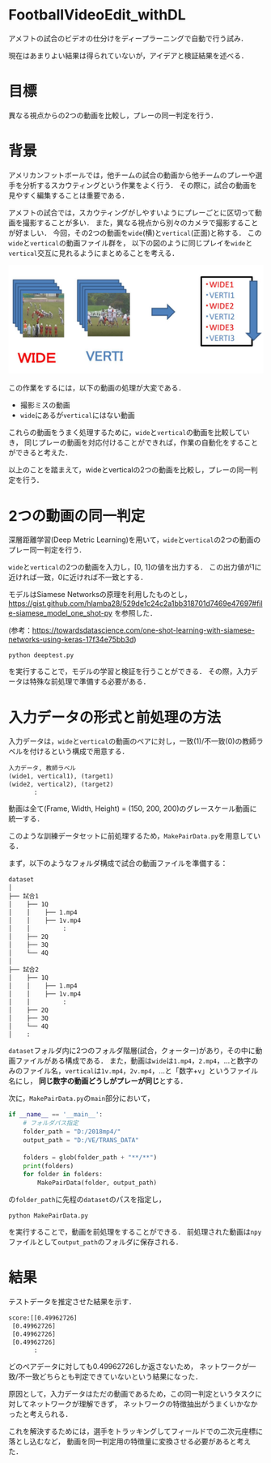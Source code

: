 FootballVideoEdit_withDL
==========

アメフトの試合のビデオの仕分けをディープラーニングで自動で行う試み．

現在はあまりよい結果は得られていないが，アイデアと検証結果を述べる．

# 目標

異なる視点からの2つの動画を比較し，プレーの同一判定を行う．

# 背景

アメリカンフットボールでは，他チームの試合の動画から他チームのプレーや選手を分析するスカウティングという作業をよく行う．
その際に，試合の動画を見やすく編集することは重要である．

アメフトの試合では，スカウティングがしやすいようにプレーごとに区切って動画を撮影することが多い．
また，異なる視点から別々のカメラで撮影することが好ましい．
今回，その2つの動画を`wide`(横)と`vertical`(正面)と称する．
この`wide`と`vertical`の動画ファイル群を，
以下の図のように同じプレイを`wide`と`vertical`交互に見れるようにまとめることを考える．

<img src="data/goal.JPG" width="600px" title="wideとverticalの動画をまとめる">

この作業をするには，以下の動画の処理が大変である．

- 撮影ミスの動画
- `wide`にあるが`vertical`にはない動画

これらの動画をうまく処理するために，`wide`と`vertical`の動画を比較していき，
同じプレーの動画を対応付けることができれば，作業の自動化をすることができると考えた．

以上のことを踏まえて，wideとverticalの2つの動画を比較し，プレーの同一判定を行う．

# 2つの動画の同一判定

深層距離学習(Deep Metric Learning)を用いて，`wide`と`vertical`の2つの動画のプレー同一判定を行う．

`wide`と`vertical`の2つの動画を入力し，[0, 1]の値を出力する．
この出力値が1に近ければ一致，0に近ければ不一致とする．

モデルはSiamese Networksの原理を利用したものとし，https://gist.github.com/hlamba28/529de1c24c2a1bb318701d7469e47697#file-siamese_model_one_shot-py を参照した．

(参考：https://towardsdatascience.com/one-shot-learning-with-siamese-networks-using-keras-17f34e75bb3d)

```
python deeptest.py
```

を実行することで，モデルの学習と検証を行うことができる．
その際，入力データは特殊な前処理で準備する必要がある．

# 入力データの形式と前処理の方法

入力データは，`wide`と`vertical`の動画のペアに対し，一致(1)/不一致(0)の教師ラベルを付けるという構成で用意する．

```
入力データ, 教師ラベル
(wide1, vertical1), (target1)
(wide2, vertical2), (target2)
       :
```

動画は全て(Frame, Width, Height) = (150, 200, 200)のグレースケール動画に統一する．

このような訓練データセットに前処理するため，`MakePairData.py`を用意している．

まず，以下のようなフォルダ構成で試合の動画ファイルを準備する：

```
dataset
│ 
├── 試合1
│    ├── 1Q
│    │    ├── 1.mp4
│    │    ├── 1v.mp4
│    │         :
│    ├── 2Q
│    ├── 3Q
│    └── 4Q
│
├── 試合2
│    ├── 1Q
│    │    ├── 1.mp4
│    │    ├── 1v.mp4
│    │         :
│    ├── 2Q
│    ├── 3Q
│    └── 4Q
│    :
```

`dataset`フォルダ内に2つのフォルダ階層(試合，クォーター)があり，その中に動画ファイルがある構成である．
また，動画は`wide`は`1.mp4`，`2.mp4`，...と数字のみのファイル名，`vertical`は`1v.mp4`，`2v.mp4`，...と「数字+`v`」というファイル名にし，
**同じ数字の動画どうしがプレーが同じ**とする．

次に，`MakePairData.py`の`main`部分において，


```python:MakePairData.py
if __name__ == '__main__':
    # フォルダパス指定
    folder_path = "D:/2018mp4/"
    output_path = "D:/VE/TRANS_DATA"

    folders = glob(folder_path + "**/**")
    print(folders)
    for folder in folders:
        MakePairData(folder, output_path)
```

の`folder_path`に先程の`dataset`のパスを指定し，

```
python MakePairData.py
```

を実行することで，動画を前処理をすることができる．
前処理された動画は`npy`ファイルとして`output_path`のフォルダに保存される．

# 結果

テストデータを推定させた結果を示す．

```
score:[[0.49962726]
 [0.49962726]
 [0.49962726]
 [0.49962726]
       :
```

どのペアデータに対しても0.49962726しか返さないため，
ネットワークが一致/不一致どちらとも判定できていないという結果になった．

原因として，入力データはただの動画であるため，この同一判定というタスクに対してネットワークが理解できず，
ネットワークの特徴抽出がうまくいかなかったと考えられる．

これを解決するためには，選手をトラッキングしてフィールドでの二次元座標に落とし込むなど，
動画を同一判定用の特徴量に変換させる必要があると考えた．
